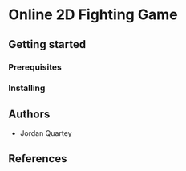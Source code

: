 # Online 2D Fighting Game


## Getting started

### Prerequisites

### Installing

## Authors
* Jordan Quartey 

## References